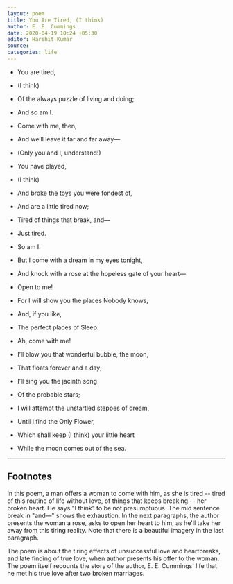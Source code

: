 ```yaml
---
layout: poem
title: You Are Tired, (I think)
author: E. E. Cummings
date: 2020-04-19 10:24 +05:30
editor: Harshit Kumar
source: 
categories: life
---
```


- You are tired,
- (I think)
- Of the always puzzle of living and doing;
- And so am I.

- Come with me, then,
- And we’ll leave it far and far away—
- (Only you and I, understand!)

- You have played,
- (I think)
- And broke the toys you were fondest of,
- And are a little tired now;
- Tired of things that break, and—
- Just tired.
- So am I.

- But I come with a dream in my eyes tonight,
- And knock with a rose at the hopeless gate of your heart—
- Open to me!
- For I will show you the places Nobody knows,
- And, if you like,
- The perfect places of Sleep.

- Ah, come with me!
- I’ll blow you that wonderful bubble, the moon,
- That floats forever and a day;
- I’ll sing you the jacinth song
- Of the probable stars;
- I will attempt the unstartled steppes of dream,
- Until I find the Only Flower,
- Which shall keep (I think) your little heart
- While the moon comes out of the sea.

---

## Footnotes

In this poem, a man offers a woman to come with him, as she is tired -- tired of this routine of life without love, of things that keeps breaking -- her broken heart. He says "I think" to be not presumptuous. The mid sentence break in "and—" shows the exhaustion. In the next paragraphs, the author presents the woman a rose, asks to open her heart to him, as he'll take her away from this tiring reality. Note that there is a beautiful imagery in the last paragraph.

The poem is about the tiring effects of unsuccessful love and heartbreaks, and late finding of true love, when author presents his offer to the woman. The poem itself recounts the story of the author, E. E. Cummings' life that he met his true love after two broken marriages.